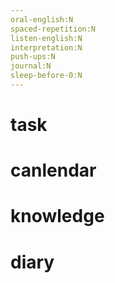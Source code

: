 ```yaml
---
oral-english:N
spaced-repetition:N
listen-english:N
interpretation:N
push-ups:N
journal:N
sleep-before-0:N
---
```


# task

# canlendar

# knowledge

# diary